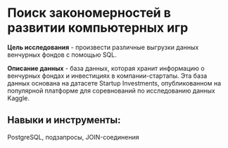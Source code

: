 # Поиск закономерностей в развитии компьютерных игр
**Цель исследования** - произвести различные выгрузки данных венчурных фондов с помощью SQL.  

**Описание данных**  - база данных, которая хранит информацию о венчурных фондах и инвестициях в компании-стартапы. Эта база данных основана на датасете Startup Investments, опубликованном на популярной платформе для соревнований по исследованию данных Kaggle.

## Навыки и инструменты:
PostgreSQL, подзапросы, JOIN-соединения

